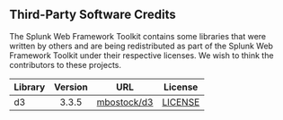 ## Third-Party Software Credits

The Splunk Web Framework Toolkit contains some libraries that were written by others and are being redistributed as part of the Splunk Web Framework Toolkit under their respective licenses. We wish to think the contributors to these projects. 

| Library | Version | URL | License |
| ------- |:-------:|:---:|:-------:|
| d3 | 3.3.5 | [mbostock/d3](https://github.com/mbostock/d3) | [LICENSE](splunk_wftoolkit/django/splunk_wftoolkit/static/splunk_wftoolkit/components/d3/LICENSE) |
